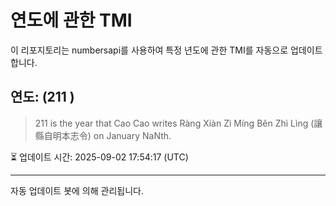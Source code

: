 
# 연도에 관한 TMI

이 리포지토리는 numbersapi를 사용하여 특정 년도에 관한 TMI를 자동으로 업데이트합니다.

## 연도: (211 )
> 211 is the year that Cao Cao writes Ràng Xiàn Zì Míng Běn Zhì Lìng (讓縣自明本志令) on January NaNth.

⏳ 업데이트 시간: 2025-09-02 17:54:17 (UTC)

---
자동 업데이트 봇에 의해 관리됩니다.
